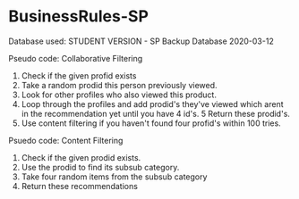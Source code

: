 # BusinessRules-SP

Database used: STUDENT VERSION - SP Backup Database 2020-03-12

Pseudo code: Collaborative Filtering
1. Check if the given profid exists
2. Take a random prodid this person previously viewed.
3. Look for other profiles who also viewed this product.
4. Loop through the profiles and add prodid's they've viewed which arent in the recommendation yet until you have 4 id's.
5  Return these prodid's.
6. Use content filtering if you haven't found four profid's within 100 tries.

Psuedo code: Content Filtering
1. Check if the given prodid exists.
2. Use the prodid to find its subsub category.
3. Take four random items from the subsub category
4. Return these recommendations

